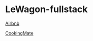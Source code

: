# LeWagon-fullstack

[Airbnb](https://github.com/mdarbois/LeWagon-fullstack/tree/main/Airbnb)


[CookingMate](https://github.com/mdarbois/LeWagon-fullstack/tree/main/CookingMate)
